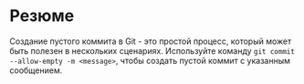 # Резюме

Создание пустого коммита в Git - это простой процесс, который может быть полезен в нескольких сценариях. Используйте команду `git commit --allow-empty -m <message>`, чтобы создать пустой коммит с указанным сообщением.

